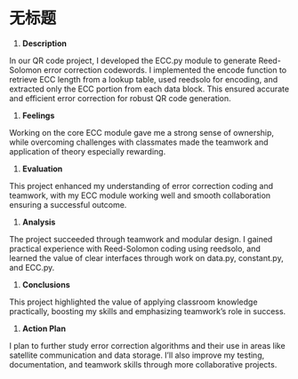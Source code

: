# 无标题

1. **Description**

In our QR code project, I developed the ECC.py module to generate Reed-Solomon error correction codewords. I implemented the encode function to retrieve ECC length from a lookup table, used reedsolo for encoding, and extracted only the ECC portion from each data block. This ensured accurate and efficient error correction for robust QR code generation.

1. **Feelings**

Working on the core ECC module gave me a strong sense of ownership, while overcoming challenges with classmates made the teamwork and application of theory especially rewarding.

1. **Evaluation**

This project enhanced my understanding of error correction coding and teamwork, with my ECC module working well and smooth collaboration ensuring a successful outcome.

1. **Analysis**

The project succeeded through teamwork and modular design. I gained practical experience with Reed-Solomon coding using reedsolo, and learned the value of clear interfaces through work on data.py, constant.py, and ECC.py.

1. **Conclusions**

This project highlighted the value of applying classroom knowledge practically, boosting my skills and emphasizing teamwork’s role in success.

1. **Action Plan**

I plan to further study error correction algorithms and their use in areas like satellite communication and data storage. I’ll also improve my testing, documentation, and teamwork skills through more collaborative projects.